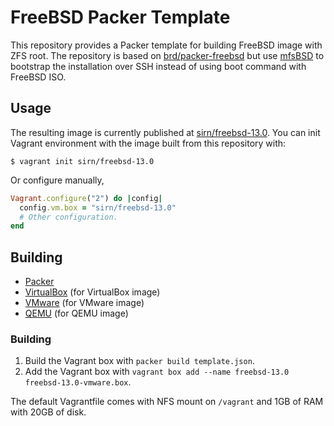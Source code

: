 # FreeBSD Packer Template

This repository provides a Packer template for building FreeBSD image with ZFS root. The repository is based on [brd/packer-freebsd](https://github.com/brd/packer-freebsd) but use [mfsBSD](http://mfsbsd.vx.sk/) to bootstrap the installation over SSH instead of using boot command with FreeBSD ISO.

## Usage

The resulting image is currently published at [sirn/freebsd-13.0](https://vagrantcloud.com/sirn/boxes/freebsd-13.0). You can init Vagrant environment with the image built from this repository with:

```shell
$ vagrant init sirn/freebsd-13.0
```

Or configure manually,

```ruby
Vagrant.configure("2") do |config|
  config.vm.box = "sirn/freebsd-13.0"
  # Other configuration.
end
```

## Building

- [Packer](https://www.packer.io/)
- [VirtualBox](https://www.virtualbox.org/) (for VirtualBox image)
- [VMware](https://www.vagrantup.com/vmware) (for VMware image)
- [QEMU](https://www.qemu.org) (for QEMU image)

### Building

1. Build the Vagrant box with `packer build template.json`.
2. Add the Vagrant box with `vagrant box add --name freebsd-13.0 freebsd-13.0-vmware.box`.

The default Vagrantfile comes with NFS mount on `/vagrant` and 1GB of RAM with 20GB of disk.
